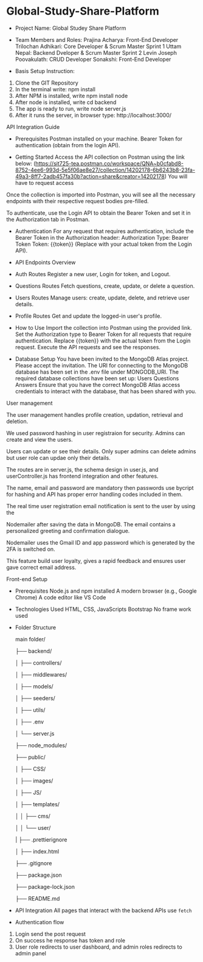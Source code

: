 # Global-Study-Share-Platform

- Project Name: Global Studey Share Platform

- Team Members and Roles:
Prajina Acharya: Front-End Developer
Trilochan Adhikari: Core Developer & Scrum Master Sprint 1
Uttam Nepal: Backend Dveloper & Scrum Master Sprint 2
Levin Joseph Poovakulath: CRUD Developer 
Sonakshi: Front-End Developer

- Basis Setup Instruction:
1. Clone the GIT Repository
2. In the terminal write: npm install
3. After NPM is installed, write npm install node
4. After node is installed, write cd backend
5. The app is ready to run, write node server.js 
6. After it runs the server, in browser type: http://localhost:3000/


API Integration Guide

- Prerequisites
  Postman installed on your machine.
  Bearer Token for authentication (obtain from the login API).

- Getting Started
  Access the API collection on Postman using the link below:
  (https://sit725-tea.postman.co/workspace/QNA~b0cfabd8-8752-4ee6-993d-5e5f06ae8e27/collection/14202178-6b6243b8-23fa-49a3-8ff7-2adb457fa30b?action=share&creator=14202178)
  You will have to request access

Once the collection is imported into Postman, you will see all the necessary endpoints with their respective request bodies pre-filled.

To authenticate, use the Login API to obtain the Bearer Token and set it in the Authorization tab in Postman.

- Authentication
  For any request that requires authentication, include the Bearer Token in the Authorization header:
  Authorization Type: Bearer Token
  Token: {{token}} (Replace with your actual token from the Login API).

- API Endpoints Overview

- Auth Routes
  Register a new user, Login for token, and Logout.

- Questions Routes
  Fetch questions, create, update, or delete a question.

- Users Routes
  Manage users: create, update, delete, and retrieve user details.

- Profile Routes
  Get and update the logged-in user's profile.

- How to Use
  Import the collection into Postman using the provided link.
  Set the Authorization type to Bearer Token for all requests that require authentication.
  Replace {{token}} with the actual token from the Login request.
  Execute the API requests and see the responses.

- Database Setup
  You have been invited to the MongoDB Atlas project. Please accept the invitation.
  The URI for connecting to the MongoDB database has been set in the .env file under MONGODB_URI.
  The required database collections have been set up:
  Users
  Questions
  Answers
  Ensure that you have the correct MongoDB Atlas access credentials to interact with the database, that has been shared with you.

User management 

The user management handles profile creation, updation, retrieval and deletion. 

We used password hashing in user registraion for security. Admins can create and view the users. 

Users can update or see their details. Only super admins can delete admins but user role can updae only their details. 

The routes are in server.js, the schema design in user.js, and userController.js has frontend integration and other features.

The name, email and password are mandatory then passwords use bycript for hashing and API has proper error handling codes included in them.


The real time user registration email notification is sent to the user by using the 

Nodemailer after saving the data in MongoDB. The email contains a personalized greeting and confirmation dialogue.

Nodemailer uses the Gmail ID and app password which is generated by the 2FA is switched on. 

This feature build user loyalty, gives a rapid feedback and ensures user gave correct email address. 


Front-end Setup

- Prerequisites
  Node.js and npm installed
  A modern browser (e.g., Google Chrome)
  A code editor like VS Code

- Technologies Used
  HTML, CSS, JavaScripts
  Bootstrap
  No frame work used

- Folder Structure
  
  main folder/

  ├── backend/

  │ ├── controllers/

  │ ├── middlewares/

  │ ├── models/

  │ ├── seeders/

  │ ├── utils/

  │ ├── .env

  │ └── server.js

  ├── node_modules/

  ├── public/

  │ ├── CSS/

  │ ├── images/

  │ ├── JS/

  │ ├── templates/


  │ │ ├── cms/

  │ │ └── user/

  | ├── .prettierignore


  │ ├── index.html

  ├── .gitignore

  ├── package.json

  ├── package-lock.json

  ├── README.md

- API Integration
  All pages that interact with the backend APIs use `fetch`

- Authentication flow

1. Login send the post request
2. On success he response has token and role
3. User role redirects to user dashboard, and admin roles redirects to admin panel

